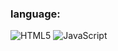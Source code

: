 ### language:
![HTML5](https://img.shields.io/badge/-HTML-090909?style=for-the-badge&logo=HTML&logoColor=47C5FB)
![JavaScript](https://img.shields.io/badge/-JavaScript-090909?style=for-the-badge&logo=JavaScript&logoColor=E9D54D)
